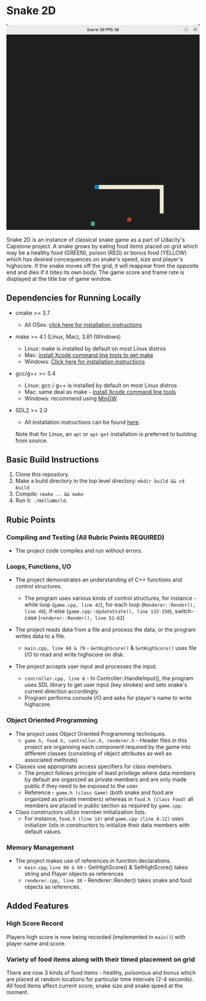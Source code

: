 

# Snake 2D

<img src="./rsrc/snake_2d.gif">

Snake 2D is an instance of classical snake game as a part of Udacity's Capstone project. A snake grows by eating food items placed on grid which may be a healthy food (GREEN), poison (RED) or bonus food (YELLOW) which has desired concequences on snake's speed, size and player's highscore. If the snake moves off the grid, it will reappear from the opposite end and dies if it bites its own body. The game score and frame rate is displayed at the title bar of game window.

## Dependencies for Running Locally
* cmake >= 3.7
  * All OSes: [click here for installation instructions](https://cmake.org/install/)
* make >= 4.1 (Linux, Mac), 3.81 (Windows)
  * Linux: make is installed by default on most Linux distros
  * Mac: [install Xcode command line tools to get make](https://developer.apple.com/xcode/features/)
  * Windows: [Click here for installation instructions](http://gnuwin32.sourceforge.net/packages/make.htm)
* gcc/g++ >= 5.4
  * Linux: gcc / g++ is installed by default on most Linux distros
  * Mac: same deal as make - [install Xcode command line tools](https://developer.apple.com/xcode/features/)
  * Windows: recommend using [MinGW](http://www.mingw.org/)
* SDL2 >= 2.0
  * All installation instructions can be found [here](https://wiki.libsdl.org/SDL2/Installation).
  
  Note that for Linux, an `apt` or `apt-get` installation is preferred to building from source.


## Basic Build Instructions

1. Clone this repository.
2. Make a build directory in the top level directory: `mkdir build && cd build`
3. Compile: `cmake .. && make`
4. Run it: `./HelloWorld`.

## Rubic Points

### Compiling and Testing (All Rubric Points REQUIRED)
* The project code compiles and run without errors.

### Loops, Functions, I/O

* The project demonstrates an understanding of C++ functions and control structures.
  * The program uses various kinds of control structures, for instance - while loop (`game.cpp, line 42`), for-each loop (`Renderer::Render(), line 49`), if-else (`game.cpp::UpdateState(), line 132-150`), switch-case (`renderer::Render(), line 51-62`)

* The project reads data from a file and process the data, or the program writes data to a file.
  * `main.cpp, line 60 & 79` - `GetHighScore()` & `SetHighScore()` uses file I/O to read and write highscore on disk.
* The project accepts user input and processes the input.
  * `controller.cpp, line 6` - In Controller::HandleInput(), the program uses SDL library to get user input (key strokes) and sets snake's current direction accordingly.
  * Program performs console I/O and asks for player's name to write highscore. 

### Object Oriented Programming
* The project uses Object Oriented Programming techniques.
  * `game.h, food.h, controller.h, renderer.h` - Header files in this project are organising each component required by the game into different classes (consisting of object attributes as well as associated methods)
* Classes use appropriate access specifiers for class members.
  * The project follows principle of least privilege where data members by default are organized as private members and are only made public if they need to be exposed to the user.
  * Reference - `game.h (class Game)` (both snake and food are organized as private members) whereas in `food.h (class Food)` all members are placed in public section as required by `game.cpp`.
* Class constructors utilize member initialization lists.
  * For instance, `food.h (line 14)` and `game.cpp (line 8-12)` uses initializer lists in constructors to initialize their data members with default values.

### Memory Management
* The project makes use of references in function declarations.
  * `main.cpp`, `line 60 & 69` - GetHighScore() & SetHighScore() takes string and Player objects as references
  * `renderer.cpp, line 38` - Renderer::Render() takes snake and food objects as references.

## Added Features

### High Score Record
Players high score is now being recorded (implemented in `main()`) with player name and score.

### Variety of food items along with their timed placement on grid
There are now 3 kinds of food items - healthy, poisonous and bonus which are placed at random locations for particular time intervals (2-4 seconds). All food items affect current score, snake size and snake speed at the moment.